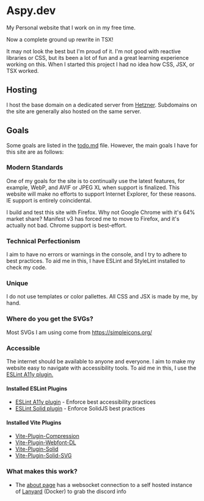 # Aspy.dev

My Personal website that I work on in my free time.

Now a complete ground up rewrite in TSX!

It may not look the best but I'm proud of it. I'm not good with reactive libraries or CSS, but its been a lot of fun and a great learning experience working on this. When I started this project I had no idea how CSS, JSX, or TSX worked.

## Hosting

I host the base domain on a dedicated server from [Hetzner](https://hetzner.com/). Subdomains on the site are generally also hosted on the same server.

## Goals

Some goals are listed in the [todo.md](/todo.md) file.
However, the main goals I have for this site are as follows:

### Modern Standards

One of my goals for the site is to continually use the latest features, for example, WebP, and AVIF or JPEG XL when support is finalized. This website will make no efforts to support Internet Explorer, for these reasons. IE support is entirely coincidental.

I build and test this site with Firefox.
Why not Google Chrome with it's 64% market share? Manifest v3 has forced me to move to Firefox, and it's actually not bad.
Chrome support is best-effort.

### Technical Perfectionism

I aim to have no errors or warnings in the console, and I try to adhere to best practices. To aid me in this, I have ESLint and StyleLint installed to check my code.

### Unique

I do not use templates or color pallettes. All CSS and JSX is made by me, by hand.

### Where do you get the SVGs?

Most SVGs I am using come from <https://simpleicons.org/>

### Accessible

The internet should be available to anyone and everyone. I aim to make my website easy to navigate with accessibility tools. To aid me in this, I use the [ESLint A11y plugin.](https://github.com/jsx-eslint/eslint-plugin-jsx-a11y)

#### Installed ESLint Plugins

- [ESLint A11y plugin](https://github.com/jsx-eslint/eslint-plugin-jsx-a11y) - Enforce best accessibility practices
- [ESLint Solid plugin](https://github.com/solidjs-community/eslint-plugin-solid) - Enforce SolidJS best practices

#### Installed Vite Plugins

- [Vite-Plugin-Compression](https://github.com/vbenjs/vite-plugin-compression)
- [Vite-Plugin-Webfont-DL](https://github.com/feat-agency/vite-plugin-webfont-dl)
- [Vite-Plugin-Solid](https://github.com/solidjs/vite-plugin-solid)
- [Vite-Plugin-Solid-SVG](https://github.com/jfgodoy/vite-plugin-solid-svg)

### What makes this work?

- The [about page](https://aspy.dev/about) has a websocket connection to a self hosted instance of [Lanyard](https://github.com/Phineas/lanyard) (Docker) to grab the discord info
